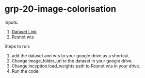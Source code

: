 # grp-20-image-colorisation

Inputs:
  1. [Dataset Link](https://drive.google.com/drive/folders/1I3m-xlb6zsDQySI5roOxI9BclVaFfnqs?usp=share_link)
  2. [Resnet wts](https://drive.google.com/drive/folders/1ZrHKLRYePs2n2uBnEgGli4xTJhTasJdo?usp=share_link)

Steps to run:
  1. add the dataset and wts to your google drive as a shortcut.
  2. Change image_folder_url to the dataset in your google drive.
  3. Change inception.load_weights path to Resnet wts in your drive.
  4. Run the code.
